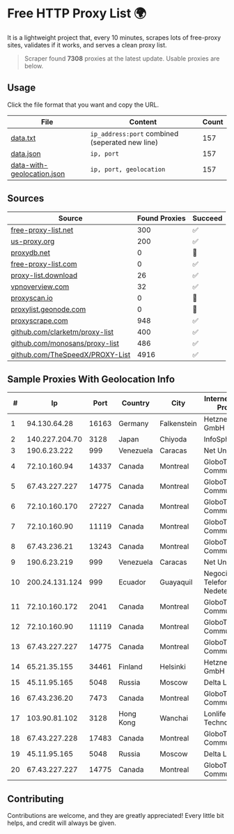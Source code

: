 
# Free HTTP Proxy List 🌍

It is a lightweight project that, every 10 minutes, scrapes lots of free-proxy sites, validates if it works, and serves a clean proxy list.


> Scraper found **7308** proxies at the latest update. Usable proxies are below.

## Usage

Click the file format that you want and copy the URL.


|File|Content|Count|
|----|-------|-----|
|[data.txt](https://raw.githubusercontent.com/themiralay/Proxy-List-World/master/data.txt)|`ip_address:port` combined (seperated new line)|157|
|[data.json](https://raw.githubusercontent.com/themiralay/Proxy-List-World/master/data.json)|`ip, port`|157|
|[data-with-geolocation.json](https://raw.githubusercontent.com/themiralay/Proxy-List-World/master/data-with-geolocation.json)|`ip, port, geolocation`|157|

## Sources

|Source|Found Proxies|Succeed|
|------|-------------|-------|
|[free-proxy-list.net](https://free-proxy-list.net)|300|✅|
|[us-proxy.org](https://www.us-proxy.org)|200|✅|
|[proxydb.net](http://proxydb.net)|0|🚫|
|[free-proxy-list.com](https://free-proxy-list.com/?page=&port=&type%5B%5D=http&type%5B%5D=https&up_time=0&search=Search)|0|✅|
|[proxy-list.download](https://www.proxy-list.download/HTTP)|26|✅|
|[vpnoverview.com](https://vpnoverview.com/privacy/anonymous-browsing/free-proxy-servers)|32|✅|
|[proxyscan.io](https://www.proxyscan.io)|0|🚫|
|[proxylist.geonode.com](https://proxylist.geonode.com/api/proxy-list?limit=300&page=1&sort_by=lastChecked&sort_type=desc&protocols=http,https)|0|🚫|
|[proxyscrape.com](https://api.proxyscrape.com/v2/?request=displayproxies&protocol=http&timeout=10000&country=all&ssl=all&anonymity=all)|948|✅|
|[github.com/clarketm/proxy-list](https://raw.githubusercontent.com/clarketm/proxy-list/master/proxy-list-raw.txt)|400|✅|
|[github.com/monosans/proxy-list](https://raw.githubusercontent.com/monosans/proxy-list/main/proxies/http.txt)|486|✅|
|[github.com/TheSpeedX/PROXY-List](https://raw.githubusercontent.com/TheSpeedX/PROXY-List/master/http.txt)|4916|✅|


## Sample Proxies With Geolocation Info

|#|Ip|Port|Country|City|Internet Service Provider|
|-|--|----|-------|----|-------------------------|
|1|94.130.64.28|16163|Germany|Falkenstein|Hetzner Online GmbH|
|2|140.227.204.70|3128|Japan|Chiyoda|InfoSphere|
|3|190.6.23.222|999|Venezuela|Caracas|Net Uno|
|4|72.10.160.94|14337|Canada|Montreal|GloboTech Communications|
|5|67.43.227.227|14775|Canada|Montreal|GloboTech Communications|
|6|72.10.160.170|27227|Canada|Montreal|GloboTech Communications|
|7|72.10.160.90|11119|Canada|Montreal|GloboTech Communications|
|8|67.43.236.21|13243|Canada|Montreal|GloboTech Communications|
|9|190.6.23.219|999|Venezuela|Caracas|Net Uno|
|10|200.24.131.124|999|Ecuador|Guayaquil|Negocios Y Telefonia Nedetel S.A|
|11|72.10.160.172|2041|Canada|Montreal|GloboTech Communications|
|12|72.10.160.90|11119|Canada|Montreal|GloboTech Communications|
|13|67.43.227.227|14775|Canada|Montreal|GloboTech Communications|
|14|65.21.35.155|34461|Finland|Helsinki|Hetzner Online GmbH|
|15|45.11.95.165|5048|Russia|Moscow|Delta Ltd|
|16|67.43.236.20|7473|Canada|Montreal|GloboTech Communications|
|17|103.90.81.102|3128|Hong Kong|Wanchai|Lonlife Technology Co.|
|18|67.43.227.228|17483|Canada|Montreal|GloboTech Communications|
|19|45.11.95.165|5048|Russia|Moscow|Delta Ltd|
|20|67.43.227.227|14775|Canada|Montreal|GloboTech Communications|



## Contributing

Contributions are welcome, and they are greatly appreciated! Every
little bit helps, and credit will always be given.


